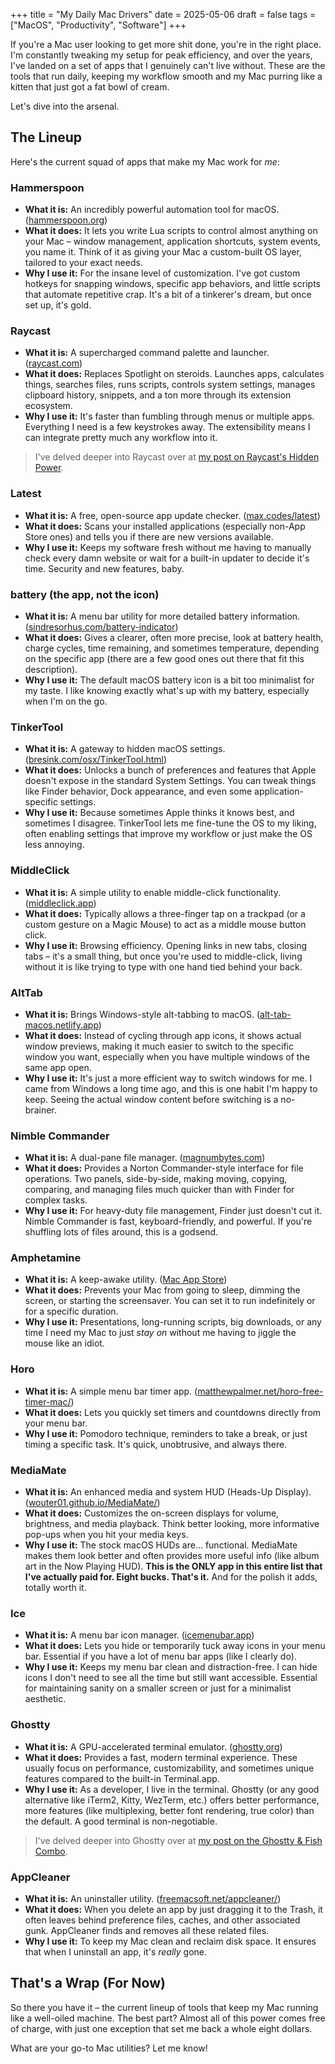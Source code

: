 +++
title = "My Daily Mac Drivers"
date = 2025-05-06
draft = false
tags = ["MacOS", "Productivity", "Software"]
+++

If you're a Mac user looking to get more shit done, you're in the right place. I'm constantly tweaking my setup for peak efficiency, and over the years, I've landed on a set of apps that I genuinely can't live without. These are the tools that run daily, keeping my workflow smooth and my Mac purring like a kitten that just got a fat bowl of cream.

Let's dive into the arsenal.

## The Lineup

Here's the current squad of apps that make my Mac work for _me_:

### **Hammerspoon**

- **What it is:** An incredibly powerful automation tool for macOS. ([hammerspoon.org](https://www.hammerspoon.org/))
- **What it does:** It lets you write Lua scripts to control almost anything on your Mac – window management, application shortcuts, system events, you name it. Think of it as giving your Mac a custom-built OS layer, tailored to your exact needs.
- **Why I use it:** For the insane level of customization. I've got custom hotkeys for snapping windows, specific app behaviors, and little scripts that automate repetitive crap. It's a bit of a tinkerer's dream, but once set up, it's gold.

### **Raycast**

- **What it is:** A supercharged command palette and launcher. ([raycast.com](https://www.raycast.com/))
- **What it does:** Replaces Spotlight on steroids. Launches apps, calculates things, searches files, runs scripts, controls system settings, manages clipboard history, snippets, and a ton more through its extension ecosystem.
- **Why I use it:** It's faster than fumbling through menus or multiple apps. Everything I need is a few keystrokes away. The extensibility means I can integrate pretty much any workflow into it.
>   I've delved deeper into Raycast over at [my post on Raycast's Hidden Power](/blog/raycast-its-hidden-power/).

### **Latest**

- **What it is:** A free, open-source app update checker. ([max.codes/latest](https://max.codes/latest/))
- **What it does:** Scans your installed applications (especially non-App Store ones) and tells you if there are new versions available.
- **Why I use it:** Keeps my software fresh without me having to manually check every damn website or wait for a built-in updater to decide it's time. Security and new features, baby.

### **battery** (the app, not the icon)

- **What it is:** A menu bar utility for more detailed battery information. ([sindresorhus.com/battery-indicator](https://sindresorhus.com/battery-indicator))
- **What it does:** Gives a clearer, often more precise, look at battery health, charge cycles, time remaining, and sometimes temperature, depending on the specific app (there are a few good ones out there that fit this description).
- **Why I use it:** The default macOS battery icon is a bit too minimalist for my taste. I like knowing exactly what's up with my battery, especially when I'm on the go.

### **TinkerTool**

- **What it is:** A gateway to hidden macOS settings. ([bresink.com/osx/TinkerTool.html](http://www.bresink.com/osx/TinkerTool.html))
- **What it does:** Unlocks a bunch of preferences and features that Apple doesn't expose in the standard System Settings. You can tweak things like Finder behavior, Dock appearance, and even some application-specific settings.
- **Why I use it:** Because sometimes Apple thinks it knows best, and sometimes I disagree. TinkerTool lets me fine-tune the OS to my liking, often enabling settings that improve my workflow or just make the OS less annoying.

### **MiddleClick**

- **What it is:** A simple utility to enable middle-click functionality. ([middleclick.app](https://middleclick.app/))
- **What it does:** Typically allows a three-finger tap on a trackpad (or a custom gesture on a Magic Mouse) to act as a middle mouse button click.
- **Why I use it:** Browsing efficiency. Opening links in new tabs, closing tabs – it's a small thing, but once you're used to middle-click, living without it is like trying to type with one hand tied behind your back.

### **AltTab**

- **What it is:** Brings Windows-style alt-tabbing to macOS. ([alt-tab-macos.netlify.app](https://alt-tab-macos.netlify.app/))
- **What it does:** Instead of cycling through app icons, it shows actual window previews, making it much easier to switch to the specific window you want, especially when you have multiple windows of the same app open.
- **Why I use it:** It's just a more efficient way to switch windows for me. I came from Windows a long time ago, and this is one habit I'm happy to keep. Seeing the actual window content before switching is a no-brainer.

### **Nimble Commander**

- **What it is:** A dual-pane file manager. ([magnumbytes.com](https://magnumbytes.com/))
- **What it does:** Provides a Norton Commander-style interface for file operations. Two panels, side-by-side, making moving, copying, comparing, and managing files much quicker than with Finder for complex tasks.
- **Why I use it:** For heavy-duty file management, Finder just doesn't cut it. Nimble Commander is fast, keyboard-friendly, and powerful. If you're shuffling lots of files around, this is a godsend.

### **Amphetamine**

- **What it is:** A keep-awake utility. ([Mac App Store](https://apps.apple.com/us/app/amphetamine/id937984704?mt=12))
- **What it does:** Prevents your Mac from going to sleep, dimming the screen, or starting the screensaver. You can set it to run indefinitely or for a specific duration.
- **Why I use it:** Presentations, long-running scripts, big downloads, or any time I need my Mac to just _stay on_ without me having to jiggle the mouse like an idiot.

### **Horo**

- **What it is:** A simple menu bar timer app. ([matthewpalmer.net/horo-free-timer-mac/](https://matthewpalmer.net/horo-free-timer-mac/))
- **What it does:** Lets you quickly set timers and countdowns directly from your menu bar.
- **Why I use it:** Pomodoro technique, reminders to take a break, or just timing a specific task. It's quick, unobtrusive, and always there.

### **MediaMate**

- **What it is:** An enhanced media and system HUD (Heads-Up Display). ([wouter01.github.io/MediaMate/](https://wouter01.github.io/MediaMate/))
- **What it does:** Customizes the on-screen displays for volume, brightness, and media playback. Think better looking, more informative pop-ups when you hit your media keys.
- **Why I use it:** The stock macOS HUDs are... functional. MediaMate makes them look better and often provides more useful info (like album art in the Now Playing HUD). **This is the ONLY app in this entire list that I've actually paid for. Eight bucks. That's it.** And for the polish it adds, totally worth it.

### **Ice**

- **What it is:** A menu bar icon manager. ([icemenubar.app](https://icemenubar.app/))
- **What it does:** Lets you hide or temporarily tuck away icons in your menu bar. Essential if you have a lot of menu bar apps (like I clearly do).
- **Why I use it:** Keeps my menu bar clean and distraction-free. I can hide icons I don't need to see all the time but still want accessible. Essential for maintaining sanity on a smaller screen or just for a minimalist aesthetic.

### **Ghostty**

- **What it is:** A GPU-accelerated terminal emulator. ([ghostty.org](https://ghostty.org/))
- **What it does:** Provides a fast, modern terminal experience. These usually focus on performance, customizability, and sometimes unique features compared to the built-in Terminal.app.
- **Why I use it:** As a developer, I live in the terminal. Ghostty (or any good alternative like iTerm2, Kitty, WezTerm, etc.) offers better performance, more features (like multiplexing, better font rendering, true color) than the default. A good terminal is non-negotiable.
>   I've delved deeper into Ghostty over at [my post on the Ghostty & Fish Combo](/blog/ghostty-fish-perfect-combo/).

### **AppCleaner**

- **What it is:** An uninstaller utility. ([freemacsoft.net/appcleaner/](https://freemacsoft.net/appcleaner/))
- **What it does:** When you delete an app by just dragging it to the Trash, it often leaves behind preference files, caches, and other associated gunk. AppCleaner finds and removes all these related files.
- **Why I use it:** To keep my Mac clean and reclaim disk space. It ensures that when I uninstall an app, it's _really_ gone.

## That's a Wrap (For Now)

So there you have it – the current lineup of tools that keep my Mac running like a well-oiled machine. The best part? Almost all of this power comes free of charge, with just one exception that set me back a whole eight dollars.

What are your go-to Mac utilities? Let me know!
